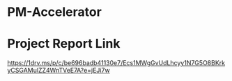 # PM-Accelerator
# Project Report Link
https://1drv.ms/p/c/be696badb41130e7/Ecs1MWgGvUdLhcyy1N7G5O8BKrkyCSGAMulZZ4WnTVeE7A?e=jEJi7w
